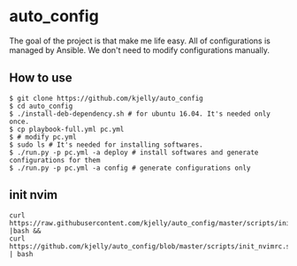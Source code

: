 # auto_config

The goal of the project is that make me life easy. All of configurations
is managed by Ansible. We don't need to modify configurations manually.

## How to use

```
$ git clone https://github.com/kjelly/auto_config
$ cd auto_config
$ ./install-deb-dependency.sh # for ubuntu 16.04. It's needed only once.
$ cp playbook-full.yml pc.yml
$ # modify pc.yml
$ sudo ls # It's needed for installing softwares.
$ ./run.py -p pc.yml -a deploy # install softwares and generate configurations for them
$ ./run.py -p pc.yml -a config # generate configurations only
```

## init nvim
```
curl https://raw.githubusercontent.com/kjelly/auto_config/master/scripts/init_nvim.sh |bash &&
curl https://github.com/kjelly/auto_config/blob/master/scripts/init_nvimrc.sh | bash
```
